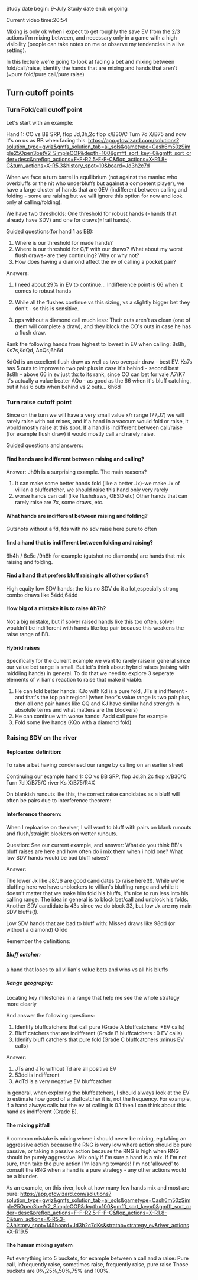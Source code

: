 
Study date begin: 9-July
Study date end: ongoing

Current video time:20:54

Mixing is only ok when i expect to get roughly the save EV from the 2/3 actions i'm mixing between, and necessary only in a game with a high visibility (people can take notes on me or observe my tendencies in a live setting).

In this lecture we're going to look at facing a bet and mixing between fold/call/raise, identify the hands that are mixing and hands that aren't (=pure fold/pure call/pure raise)

## Turn cutoff points

### Turn Fold/call cutoff point
Let's start with an example:

Hand 1: CO vs BB SRP, flop Jd,3h,2c flop x/B30/C
Turn 7d X/B75 and now it's on us as BB when facing this. 
https://app.gtowizard.com/solutions?solution_type=gwiz&gmfs_solution_tab=ai_sols&gametype=Cash6m50zSimple25Open3betV2_SimpleOOP&depth=100&gmfft_sort_key=0&gmfft_sort_order=desc&preflop_actions=F-F-R2.5-F-F-C&flop_actions=X-R1.8-C&turn_actions=X-R5.3&history_spot=10&board=Jd3h2c7d

When we face a turn barrel in equilibrium (not against the maniac who overbluffs or the nit who underbluffs but against a competent player), we have a large cluster of hands that are 0EV (indifferent between calling and folding - some are raising but we will ignore this option for now and look only at calling/folding).

We have two thresholds: One threshold for robust hands (=hands that already have SDV) and one for draws(=frail hands).

Guided questions(for hand 1 as BB):
1. Where is our threshold for made hands?
2. Where is our threshold for C/F with our draws? What about my worst flush draws- are they continuing? Why or why not?
3. How does having a diamond affect the ev of calling a pocket pair?


Answers:

1. I need about 29% in EV to continue... Indifference point is 66 when it comes to robust hands

2. While all the flushes continue vs this sizing, vs a slightly bigger bet they don't - so this is sensitive.

3. pps without a diamond call much less: Their outs aren't as clean (one of them will complete a draw), and they block the CO's outs in case he has a flush draw.


Rank the following hands from highest to lowest in EV when calling:
8s8h, Ks7s,KdQd, AcQs,6h6d

KdQd is an excellent flush draw as well as two overpair draw - best EV.
Ks7s has 5 outs to improve to two pair plus in case it's behind - second best
8s8h - above 66 in ev just thx to its rank, since CO can bet for vale A7/K7 it's actually a value beater
AQo - as good as the 66 when it's bluff catching, but it has 6 outs when behind vs 2 outs...
6h6d


### Turn raise cutoff point

Since on the turn we will have a very small value x/r range (77,J7) we will rarely raise with out mixes, and if a hand in a vaccum would fold or raise, it would mostly raise at this spot. If a hand is indifferent between call/raise (for example flush draw) it would mostly call and rarely raise.

Guided questions and answers:


#### Find hands are indifferent between raising and calling?
 
Answer: Jh9h is a surprising example. The main reasons? 

1. It can make some better hands fold (like a better Jx)-we make Jx of villian a bluffcatcher, we should raise this hand only very rarely 
2. worse hands can call (like flushdraws, OESD etc)
Other hands that can rarely raise are 7x, some draws, etc.

#### What hands are indifferent between raising and folding?

Gutshots without a fd,  fds with no sdv raise here pure to often

#### find a hand that is indifferent between folding and raising?

6h4h / 6c5c /9h8h for example (gutshot no diamonds) are hands that mix raising and folding.

#### Find a hand that prefers bluff raising to all other options?
High equity low SDV hands:
 the fds no SDV do it a lot,especially strong combo draws like 54dd,64dd
#### How big of a mistake it is to raise Ah7h?
Not a big mistake, but if solver raised hands like this too often, solver wouldn't be indifferent with hands like top pair because this weakens the raise range of BB.

#### Hybrid raises

Specifically for the current example we want to rarely raise in general since our value bet range is small. But let's think about hybrid raises (raising with middling hands) in general. To do that we need to explore 3 seperate elements of villian's reaction to raise that make it viable:

1. He can fold better hands: KJo with Kd is a pure fold, JTs is indifferent - and that's the top pair region! (when heor's value range is two pair plus, then all one pair hands like QQ and KJ have similar hand strength in absolute terms and what matters are the blockers)
2. He can continue with worse hands: Axdd call pure for example
3. Fold some live hands (KQo with a diamond fold)


### Raising SDV on the river

#### Reploarize: definition:
To raise a bet having condensed our range by calling on an earlier street

Continuing our example hand 1:
 CO vs BB SRP, flop Jd,3h,2c flop x/B30/C
Turn 7d X/B75/C river Ks X/B75/R4X

On blankish runouts like this, the correct raise candidates as a bluff will often be pairs due to interference theorem:

#### Interference theorem:
When I reploarise on the river, I will want to bluff with pairs on blank runouts and flush/straight blockers on wetter runouts.

Question: See our current example, and answer:
What do you think BB's bluff raises are here and how often do i mix them when i hold one? What low SDV hands would be bad bluff raises?

Answer: 

The lower Jx like J8/J6 are good candidates to raise here(!!).
While we're bluffing here we have unblockers to villian's bluffing range and while it doesn't matter that we make him fold his bluffs, it's nice to run less into his calling range.
The idea in general is to block bet/call and unblock his folds.
Another SDV candidate is 43s since we do block 33, but low Jx are my main SDV bluffs(!).

Low SDV hands that are bad to bluff with: 
Missed draws like 98dd (or without a diamond)
QTdd

Remember the definitions:

##### Bluff catcher:
a hand that loses to all villian's value bets and wins vs all his bluffs

##### Range geography:
Locating key milestones in a range that help me see the whole strategy more clearly


And answer the following questions:
1. Identify bluffcatchers that call pure  (Grade A bluffcatchers: +EV calls)
2. Bluff catchers that are indifferent (Grade B bluffcatchers : 0 EV calls)
3. Idenify bluff catchers that pure fold (Grade C bluffcatchers :minus EV calls)

Answer:
1. JTs and JTo without Td are all  positive EV
2. 53dd is indifferent
3. AdTd is a very negative EV bluffcatcher


In general, when exploring the bluffcatchers, I should always look at the EV to estimate how good of a bluffcatcher it is, not the frequency. For example, if a hand always calls but the ev of calling is 0.1 then I can think about this hand as indifferent (Grade B).

#### The mixing pitfall
A common mistake is mixing where i should never be mixing, eg taking an aggressive action because the RNG is very low where action should be pure passive, or taking a passive action because the RNG is high when RNG should be purely aggressive. Mix only if I'm sure a hand is a mix. If I'm not sure, then take the pure action I'm leaning towards! I'm not 'allowed' to consult the RNG when a hand is a pure strategy - any other actions would be a blunder.

As an example, on this river, look at how many few hands mix and most are pure:
https://app.gtowizard.com/solutions?solution_type=gwiz&gmfs_solution_tab=ai_sols&gametype=Cash6m50zSimple25Open3betV2_SimpleOOP&depth=100&gmfft_sort_key=0&gmfft_sort_order=desc&preflop_actions=F-F-R2.5-F-F-C&flop_actions=X-R1.8-C&turn_actions=X-R5.3-C&history_spot=14&board=Jd3h2c7dKs&stratab=strategy_ev&river_actions=X-R19.5

#### The human mixing system
Put everything into 5 buckets, for example between a call and a raise:
Pure call, infrequently raise, sometimes raise, frequently raise, pure raise
Those buckets are 0%,25%,50%,75% and 100%.